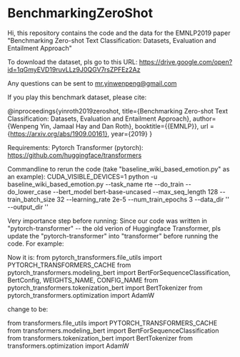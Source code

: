 # BenchmarkingZeroShot

Hi, this repository contains the code and the data for the EMNLP2019 paper "Benchmarking Zero-shot Text Classification: Datasets, Evaluation and Entailment Approach"

To download the dataset, pls go to this URL: https://drive.google.com/open?id=1qGmyEVD19ruvLLz9J0QGV7rsZPFEz2Az

Any questions can be sent to mr.yinwenpeng@gmail.com

If you play this benchmark dataset, please cite:

@inproceedings{yinroth2019zeroshot,
    title={Benchmarking Zero-shot Text Classification: Datasets, Evaluation and Entailment Approach},
    author={Wenpeng Yin, Jamaal Hay and Dan Roth},
    booktitle={{EMNLP}},
    url = {https://arxiv.org/abs/1909.00161},
    year={2019}
}

Requirements:
Pytorch
Transformer (pytorch): https://github.com/huggingface/transformers

Commandline to rerun the code (take "baseline_wiki_based_emotion.py" as an example):
CUDA_VISIBLE_DEVICES=1 python -u baseline_wiki_based_emotion.py --task_name rte --do_train --do_lower_case --bert_model bert-base-uncased --max_seq_length 128 --train_batch_size 32 --learning_rate 2e-5 --num_train_epochs 3 --data_dir '' --output_dir ''

Very importance step before running:
Since our code was written in "pytorch-transformer" -- the old verion of Huggingface Transformer, pls update the "pytorch-transformer" into "transformer" before running the code. For example:

Now it is:
from pytorch_transformers.file_utils import PYTORCH_TRANSFORMERS_CACHE
from pytorch_transformers.modeling_bert import BertForSequenceClassification, BertConfig, WEIGHTS_NAME, CONFIG_NAME
from pytorch_transformers.tokenization_bert import BertTokenizer
from pytorch_transformers.optimization import AdamW

change  to be:

from transformers.file_utils import PYTORCH_TRANSFORMERS_CACHE
from transformers.modeling_bert import BertForSequenceClassification
from transformers.tokenization_bert import BertTokenizer
from transformers.optimization import AdamW

